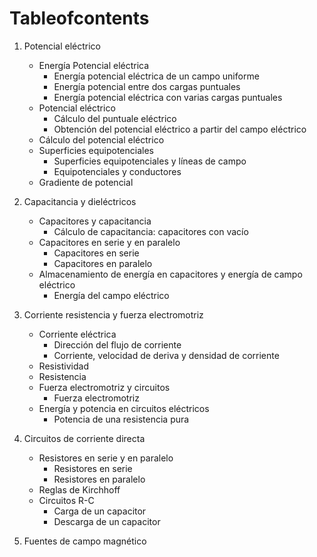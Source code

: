 # Tableofcontents

1. Potencial eléctrico
	- Energía Potencial eléctrica
		- Energía potencial eléctrica de un campo uniforme
		- Energía potencial entre dos cargas puntuales
		- Energía potencial eléctrica con varias cargas puntuales
	- Potencial eléctrico
		- Cálculo del puntuale eléctrico
		- Obtención del potencial eléctrico a partir del campo eléctrico
	- Cálculo del potencial eléctrico
	- Superficies equipotenciales
		- Superficies equipotenciales y líneas de campo
		- Equipotenciales y conductores
	- Gradiente de potencial

2. Capacitancia y dieléctricos
	- Capacitores y capacitancia
		- Cálculo de capacitancia: capacitores con vacío
	- Capacitores en serie y en paralelo
		- Capacitores en serie
		- Capacitores en paralelo
	- Almacenamiento de energía en capacitores y energía de campo eléctrico
		- Energía del campo eléctrico

3. Corriente resistencia y fuerza electromotriz
	- Corriente eléctrica
		- Dirección del flujo de corriente
		- Corriente, velocidad de deriva y densidad de corriente
	- Resistividad
	- Resistencia
	- Fuerza electromotriz y circuitos
		- Fuerza electromotriz
	- Energía y potencia en circuitos eléctricos
		- Potencia de una resistencia pura

4. Circuitos de corriente directa
	- Resistores en serie y en paralelo
		- Resistores en serie
		- Resistores en paralelo
	- Reglas de Kirchhoff
	- Circuitos R-C
		- Carga de un capacitor
		- Descarga de un capacitor

5. Fuentes de campo magnético

